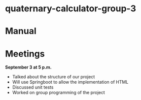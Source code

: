 # quaternary-calculator-group-3

# Manual

# Meetings
**September 3 at 5 p.m.**
- Talked about the structure of our project
- Will use Springboot to allow the implementation of HTML
- Discussed unit tests
- Worked on group programming of the project
